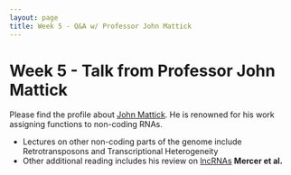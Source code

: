 ```yaml
---
layout: page
title: Week 5 - Q&A w/ Professor John Mattick 
---
```


Week 5 - Talk from Professor John Mattick 
=====================

Please find the profile about [John Mattick](https://www.unsw.edu.au/staff/john-mattick). He is renowned for his work assigning functions to non-coding RNAs. 

- Lectures on other non-coding parts of the genome include Retrotransposons and Transcriptional Heterogeneity
- Other additional reading includes his review on [lncRNAs](https://www.nature.com/articles/nrg2521) **Mercer et al.**
  
